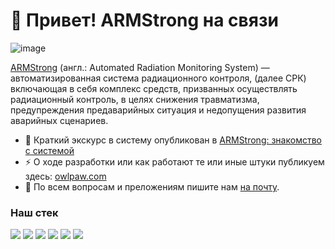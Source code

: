 # 👋 Привет! ARMStrong на связи

![image](https://user-images.githubusercontent.com/46975515/207011667-16f49eb4-1079-494a-a9e4-eec6660831f3.png)

[ARMStrong](https://github.com/digital-armstrong) (англ.: Automated Radiation Monitoring System) — автоматизированная система радиационного контроля, (далее СРК) включающая в себя комплекс средств, призванных осуществлять радиационный контроль, в целях снижения травматизма, предупреждения предаварийных ситуация и недопущения развития аварийных сценариев.


- 🔭 Краткий экскурс в систему опубликован в [ARMStrong: знакомство с системой](https://owlpaw.com/project/armstrong/arms-about-the-system/)
- ⚡ О ходе разработки или как работают те или иные штуки публикуем здесь: [owlpaw.com](https://owlpaw.com/project)
- 💬 По всем вопросам и преложениям пишите нам [на почту](mailto:armstrong.sys@proton.me).

### Наш стек
![](https://img.shields.io/badge/OS-Linux-informational?style=flat-square&logo=linux&logoColor=white&color=5194f0&bgcolor=110d17)
![](https://img.shields.io/badge/DB-PostgreSQL-informational?style=flat-square&logo=postgresql&logoColor=white&color=5194f0)
![](https://img.shields.io/badge/Code-C%23-informational?style=flat-square&logo=c-sharp&logoColor=white&color=5194f0)
![](https://img.shields.io/badge/Code-.netcore-informational?style=flat-square&logo=dotnet&logoColor=white&color=5194f0)
![](https://img.shields.io/badge/Code-Ruby%20on%20Rails-informational?style=flat-square&logo=ruby&logoColor=white&color=5194f0)
![](https://img.shields.io/badge/Code-React-informational?style=flat-square&logo=react&logoColor=white&color=5194f0)
